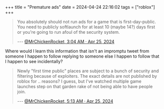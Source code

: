 +++
title = "Premature ads"
date = 2024-04-24 22:16:02
tags = ["roblox"]
+++

> You absolutely should not run ads for a game that is first-day-public. You
> need to publicly softlaunch for at least 10 (maybe 14?) days first or you're
> going to run afoul of the security system.
>
> --- [@MrChickenRocket, 3:04 AM · Apr 25, 2024](https://x.com/MrChickenRocket/status/1783331200175890922)

Where would I learn this information that isn't an impromptu tweet from someone
I happen to follow replying to someone else I happen to follow that I happen to
see incidentally?

> Newly "first time public" places are subject to a bunch of security and
> filtering because of exploiters. The exact details are not published by roblox
> for .. reasons? I guess, but I've watched multiple game launches step on that
> garden rake of not being able to have people join.
>
> --- [@MrChickenRocket, 5:13 AM · Apr 25, 2024](https://twitter.com/MrChickenRocket/status/1783363574192320705)
